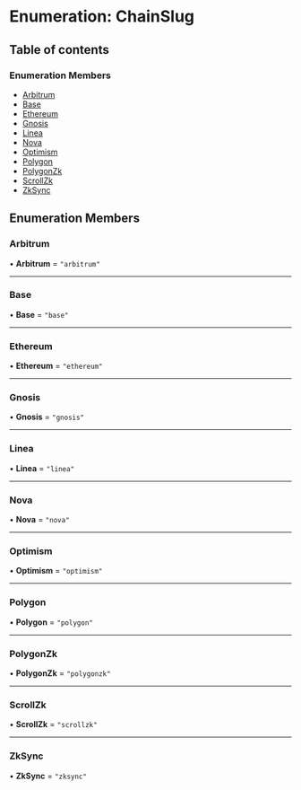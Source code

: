 # Enumeration: ChainSlug

## Table of contents

### Enumeration Members

- [Arbitrum](ChainSlug.md#arbitrum)
- [Base](ChainSlug.md#base)
- [Ethereum](ChainSlug.md#ethereum)
- [Gnosis](ChainSlug.md#gnosis)
- [Linea](ChainSlug.md#linea)
- [Nova](ChainSlug.md#nova)
- [Optimism](ChainSlug.md#optimism)
- [Polygon](ChainSlug.md#polygon)
- [PolygonZk](ChainSlug.md#polygonzk)
- [ScrollZk](ChainSlug.md#scrollzk)
- [ZkSync](ChainSlug.md#zksync)

## Enumeration Members

### <a id="arbitrum" name="arbitrum"></a> Arbitrum

• **Arbitrum** = ``"arbitrum"``

___

### <a id="base" name="base"></a> Base

• **Base** = ``"base"``

___

### <a id="ethereum" name="ethereum"></a> Ethereum

• **Ethereum** = ``"ethereum"``

___

### <a id="gnosis" name="gnosis"></a> Gnosis

• **Gnosis** = ``"gnosis"``

___

### <a id="linea" name="linea"></a> Linea

• **Linea** = ``"linea"``

___

### <a id="nova" name="nova"></a> Nova

• **Nova** = ``"nova"``

___

### <a id="optimism" name="optimism"></a> Optimism

• **Optimism** = ``"optimism"``

___

### <a id="polygon" name="polygon"></a> Polygon

• **Polygon** = ``"polygon"``

___

### <a id="polygonzk" name="polygonzk"></a> PolygonZk

• **PolygonZk** = ``"polygonzk"``

___

### <a id="scrollzk" name="scrollzk"></a> ScrollZk

• **ScrollZk** = ``"scrollzk"``

___

### <a id="zksync" name="zksync"></a> ZkSync

• **ZkSync** = ``"zksync"``
